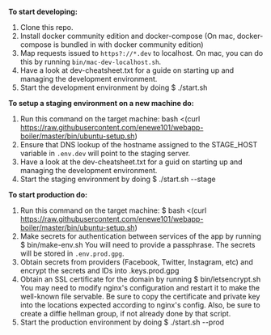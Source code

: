 **To start developing:**

1. Clone this repo.
2. Install docker community edition and docker-compose (On mac,
   docker-compose is bundled in with docker community edition)
3. Map requests issued to `https?://*.dev` to localhost.  On mac, you can
   do this by running `bin/mac-dev-localhost.sh`.
4. Have a look at dev-cheatsheet.txt for a guide on starting up and
   managing the development environment.
5. Start the development environment by doing 
		$ ./start.sh

**To setup a staging environment on a new machine do:**

1. Run this command on the target machine:
	bash <(curl https://raw.githubusercontent.com/enewe101/webapp-boiler/master/bin/ubuntu-setup.sh)
2. Ensure that DNS lookup of the hostname assigned to the STAGE\_HOST 
	variable in `.env.dev` will point to the staging server.
2. Have a look at the dev-cheatsheet.txt for a guid on starting up and
   managing the development environment.
3. Start the staging environment by doing 
		$ ./start.sh --stage


**To start production do:**

1. Run this command on the target machine:
		$ bash <(curl https://raw.githubusercontent.com/enewe101/webapp-boiler/master/bin/ubuntu-setup.sh)
2. Make secrets for authentication between services of the app by running
		$ bin/make-env.sh
   You will need to provide a passphrase.  The secrets will be stored in 
   `.env.prod.gpg`.
3. Obtain secrets from providers (Facebook, Twitter, Instagram, etc) and
   encrypt the secrets and IDs into .keys.prod.gpg
4. Obtain an SSL certificate for the domain by running
		$ bin/letsencrypt.sh
   You may need to modify nginx's configuration and restart it to make the
   well-known file servable.  Be sure to copy the certificate and private
   key into the locations expected according to nginx's config.  Also, be
   sure to create a diffie hellman group, if not already done by that 
   script.
5. Start the production environment by doing 
		$ ./start.sh --prod


